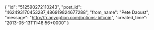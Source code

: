  {
   "id": "512590272110243",
   "post_id": "462493170453287_486919824677288",
   "from_name": "Pete Daoust",
   "message": "http://fr.anyoption.com/options-bitcoin",
   "created_time": "2013-05-13T11:48:56+0000"
 }
